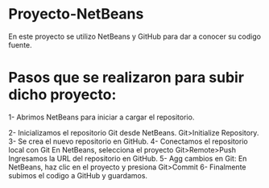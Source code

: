 # Proyecto-NetBeans
En este proyecto se utilizo NetBeans y GitHub para dar a conocer su codigo fuente.

# Pasos que se realizaron para subir dicho proyecto:

1- Abrimos NetBeans para iniciar a cargar el repositorio.

2- Inicializamos el repositorio Git desde NetBeans.
Git>Initialize Repository.
3- Se crea el nuevo repositorio en GitHub.
4- Conectamos el repositorio local con Git
En NetBeans, selecciona el proyecto Git>Remote>Push
Ingresamos la URL del repositorio en GitHub.
5- Agg cambios en Git:
En NetBeans, haz clic en el proyecto y presiona Git>Commit
6- Finalmente subimos el codigo a GitHub y guardamos.

